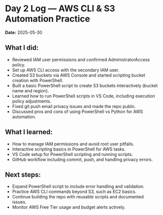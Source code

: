 # Day 2 Log — AWS CLI & S3 Automation Practice

**Date:** 2025-05-30

## What I did:
- Reviewed IAM user permissions and confirmed AdministratorAccess policy.
- Set up AWS CLI access with the secondary IAM user.
- Created S3 buckets via AWS Console and started scripting bucket creation with PowerShell.
- Built a basic PowerShell script to create S3 buckets interactively (bucket name and region).
- Learned how to run PowerShell scripts in VS Code, including execution policy adjustments.
- Fixed git push email privacy issues and made the repo public.
- Discussed pros and cons of using PowerShell vs Python for AWS automation.

## What I learned:
- How to manage IAM permissions and avoid root user pitfalls.
- Interactive scripting basics in PowerShell for AWS tasks.
- VS Code setup for PowerShell scripting and running scripts.
- GitHub workflow including commit, push, and handling privacy errors.

## Next steps:
- Expand PowerShell script to include error handling and validation.
- Practice AWS CLI commands beyond S3, such as EC2 basics.
- Continue building the repo with reusable scripts and documented issues.
- Monitor AWS Free Tier usage and budget alerts actively.